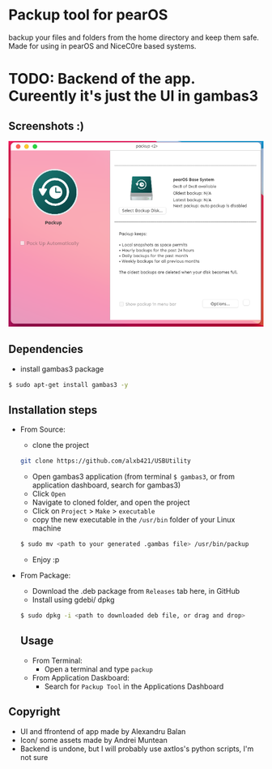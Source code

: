 # Packup tool for pearOS
backup your files and folders from the home directory and keep them safe. Made for using in pearOS and NiceC0re based systems.
# TODO: Backend of the app. Cureently it's just the UI in gambas3

## Screenshots :)
![Nice Screenshot](Screenshots/packup.png)


## Dependencies

   - install gambas3 package
   ```sh
   $ sudo apt-get install gambas3 -y
   ```

## Installation steps
 - From Source:

   - clone the project
   ```sh
   git clone https://github.com/alxb421/USBUtility
   ```
   - Open gambas3 application (from terminal `$ gambas3`, or from application dashboard, search for gambas3)
   - Click `Open`
   - Navigate to cloned folder, and open the project
   - Click on `Project` > `Make` > `executable`
   - copy the new executable in the `/usr/bin` folder of your Linux machine
   ```sh
   $ sudo mv <path to your generated .gambas file> /usr/bin/packup
   ```
   - Enjoy :p

 - From Package:
   - Download the .deb package from `Releases` tab here, in GitHub
   - Install using gdebi/ dpkg
   ```sh
   $ sudo dpkg -i <path to downloaded deb file, or drag and drop>
   ```
   
   ## Usage
   - From Terminal:
     - Open a terminal and type `packup`
   - From Application Daskboard:
     - Search for `Packup Tool` in the Applications Dashboard

  ## Copyright
   - UI and ffrontend of app  made by Alexandru Balan
   - Icon/ some assets made by Andrei Muntean
   - Backend is undone, but I will probably use axtlos's python scripts, I'm not sure
